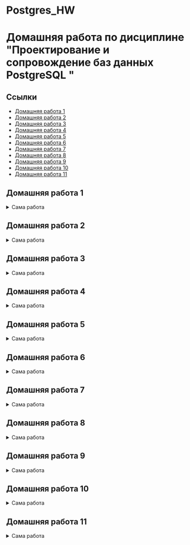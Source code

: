 # Postgres_HW
# Домашняя работа по дисциплине "Проектирование и сопровождение баз данных PostgreSQL "

## Ссылки

- [Домашняя работа 1](#домашняя-работа-1)
- [Домашняя работа 2](#домашняя-работа-2)
- [Домашняя работа 3](#домашняя-работа-3)
- [Домашняя работа 4](#домашняя-работа-4)
- [Домашняя работа 5](#домашняя-работа-5)
- [Домашняя работа 6](#домашняя-работа-6)
- [Домашняя работа 7](#домашняя-работа-7)
- [Домашняя работа 8](#домашняя-работа-8)
- [Домашняя работа 9](#домашняя-работа-9)
- [Домашняя работа 10](#домашняя-работа-10)
- [Домашняя работа 11](#домашняя-работа-11)

## Домашняя работа 1

<details>
<summary>Сама работа</summary>

---

### Задание

Подумать над выбором предметной области для выполнения финальной (экзаменационной) работы.
Выбирайте предметную область, которая вам интересна
и в которой вы разбираетесь или хотите разобраться.

Сделать краткое описание выбранной предметной области (1-2 страницы).
Если описание получится более объемным, не беда.
Ведь это описание затем войдет в финальный отчет.

Попытаться сформулировать требования к будущей базе данных.

### Работа

#### Цель работы

Описать словесно выбранную предметную область – "".

#### Описание предметной области


[Наверх](#ссылки)

---

</details>

## Домашняя работа 2

<details>
<summary>Сама работа</summary>

---

### Задание

Глава 3 (упражнения 1-4)

### Работа

#### Упражнение 1

Выполним запрос:

```sql
demo=# insert into aircrafts values ('SU9', 'Sukhoi SUperJet-100', 300);
ERROR:  0A000: cannot insert into column "model" of view "aircrafts"
DETAIL:  View columns that are not columns of their base relation are not updatable.
```

Ошибка нам говорит о том, что
колонки, не являющимися базовыми колонками своего отношения не могут обновляться через представление.

Посмотрим, какие колонки не являются базовыми для отношения:

```sql
demo=# \d+ aircrafts
                                       View "bookings.aircrafts"
    Column     |     Type     | Collation | Nullable | Default | Storage  |         Description
---------------+--------------+-----------+----------+---------+----------+-----------------------------
 aircraft_code | character(3) |           |          |         | extended | Aircraft code, IATA
 model         | text         |           |          |         | extended | Aircraft model
 range         | integer      |           |          |         | plain    | Maximal flying distance, km
View definition:
 SELECT ml.aircraft_code,
    ml.model ->> lang() AS model,
    ml.range
   FROM aircrafts_data ml;
```

Такой колонкой является `model`, соответственно.

#### Упражнение 2

Пример запроса:

```sql
demo=# select * from aircrafts order by range desc;
 aircraft_code |        model        | range
---------------+---------------------+-------
 773           | Боинг 777-300       | 11100
 763           | Боинг 767-300       |  7900
 319           | Аэробус A319-100    |  6700
 320           | Аэробус A320-200    |  5700
 321           | Аэробус A321-200    |  5600
 733           | Боинг 737-300       |  4200
 SU9           | Сухой Суперджет-100 |  3000
 CR2           | Бомбардье CRJ-200   |  2700
 CN1           | Сессна 208 Караван  |  1200
(9 rows)
```

#### Упражнение 3

Пример такого запроса:

```sql
demo=# UPDATE aircrafts SET range = range*2 WHERE model LIKE 'Sukhoi SuperJet%';
UPDATE 1
```

#### Упражнение 4

Пример такого запроса:

```sql
demo=# DELETE FROM aircrafts WHERE aircraft_code = '123';
DELETE 0
```

[Наверх](#ссылки)

---

</details>

## Домашняя работа 3

<details>
<summary>Сама работа</summary>

---

### Задание

Глава 4 (упражнения 2, 4, 8, 12, 15, 21, 30, 33, 35)

### Работа

#### Упражнение 2

Создадим таблицу, наполним её данными и сделаем выборку по ней.

```sql
demo=# CREATE TABLE test_numeric
( measurement numeric,
description text
);
CREATE TABLE

demo=# insert into test_numeric values
demo-# (1234567890.0987654321, 'Точность 20 знаков, масштаб 10 знаков'),
demo-# (1.5, 'Точность 2 знака, масштаб 1 знак'),
demo-# (0.12345678901234567890, 'Точность 21 знак, масштаб 20 знаков'),
demo-# (1234567890, 'Точность 10 знаков, масштаб 0 знаков (целое число)');
INSERT 0 4

demo=# select * from test_numeric;
      measurement       |                    description
------------------------+----------------------------------------------------
  1234567890.0987654321 | Точность 20 знаков, масштаб 10 знаков
                    1.5 | Точность 2 знака, масштаб 1 знак
 0.12345678901234567890 | Точность 21 знак, масштаб 20 знаков
             1234567890 | Точность 10 знаков, масштаб 0 знаков (целое число)
(4 rows)
```


#### Упражнение 4

Выполним эксперименты с плавающей точкой:

```sql
demo=# select 2e-45::real > 1e-45::real;
 ?column?
----------
 f
(1 row)

demo=# select 4e-324::double precision > 3e-324::double precision;
 ?column?
----------
 f
(1 row)
```

#### Упражнение 8

```sql
demo=# CREATE TABLE test_serial
( id serial PRIMARY KEY,
name text);
CREATE TABLE

demo=# INSERT INTO test_serial (name) VALUES ('Вишневая');
INSERT 0 1

demo=#INSERT INTO test_serial ( id, name ) VALUES ( 2, 'Прохладная' );
INSERT 0 1
```

При выполнении этой команды СУБД выдаст сообщение об ошибке. Почему?

```sql
demo=# INSERT INTO test_serial (name) VALUES ('Грушевая');
ERROR:  23505: duplicate key value violates unique constraint "test_serial_pkey"
DETAIL:  Key (id)=(2) already exists.
```

Потому что автоматическое значение нумерации serial увеличилось на 1 и этот id уже свободен. Повторяющееся значение ключа нарушает ограничение уникальности "test_serial_pkey".

```sql
demo=# INSERT INTO test_serial (name) VALUES ('Грушевая');
INSERT 0 1
demo=# INSERT INTO test_serial (name) VALUES ('Зеленая');
INSERT 0 1
demo=# DELETE FROM test_serial WHERE id = 4;
DELETE 1
demo=# INSERT INTO test_serial (name) VALUES ('Луговая');
INSERT 0 1
```

Теперь сделаем выборку. В нумерации образовалась «дыра». Это из-за того, что при формировании нового значения из последовательности поиск максимального значения, уже имеющегося в столбце, не выполняется.

```sql
demo=# SELECT * FROM test_serial;
 id |    name
----+------------
  1 | Вишневая
  2 | Прохладная
  3 | Грушевая
  5 | Луговая
(4 rows)
```

#### Упражнение 12

```sql
demo=# show datestyle;
 DateStyle
-----------
 ISO, DMY
(1 row)

demo=# set datestyle to 'MDY';
SET

demo=# show datestyle;
 DateStyle
-----------
 ISO, MDY
(1 row)

demo=# SELECT '18-05-2016'::date;
ERROR:  22008: date/time field value out of range: "18-05-2016"
LINE 1: SELECT '18-05-2016'::date;
               ^
HINT:  Perhaps you need a different "datestyle" setting.

demo=# SELECT '05-18-2016'::date;
    date    
------------
 2016-05-18
(1 row)

demo=# SELECT '05-18-2016'::date;
    date    
------------
 2016-05-18
(1 row)

demo=# SET datestyle TO 'Postgres, DMY';
SET

demo=# show datestyle;
   DateStyle
---------------
 Postgres, DMY
(1 row)

demo=# select current_date;
 current_date
--------------
 04-10-2020
(1 row)

demo=# set datestyle to 'SQL, DMY';
SET
demo=# select current_date;
 current_date
--------------
 04/10/2020
(1 row)

demo=# set datestyle to 'German, DMY';
SET
Time: 0.519 ms
demo=# select current_date;
 current_date
--------------
 04.10.2020
(1 row)
```

#### Упражнение 15

Проэкспериментируем с преобразованием даты в строку.

```sql
demo=# SELECT to_char(current_timestamp, 'ddыmm');
 to_char
---------
 04ы10
(1 row)

demo=# SELECT to_char(current_timestamp, 'MM/DD/YYYY');
  to_char
------------
 10/04/2020
(1 row)

demo=# SELECT to_char(current_timestamp, 'DD-MM-YYYY')::date;
  to_char
------------
 2020-10-04
(1 row)
```

#### Упражнение 21

Предположу, что интервал "1 месяц" добавит единицу ко времени месяца.
В первом случае выведет 2016-02-29, а во втором — 2016-03-29.

```sql
demo=# SELECT ('2016-01-31'::date +'1 mon'::interval) AS new_date;
      new_date
---------------------
 2016-02-29 00:00:00
(1 row)

demo=# SELECT ('2016-02-29'::date +'1 mon'::interval) AS new_date;
      new_date
---------------------
 2016-03-29 00:00:00
(1 row)
```

Отлично, я угадал! =)

#### Упражнение 30

Предположения:

```sql
INSERT INTO test_bool VALUES (TRUE, 'yes');
INSERT INTO test_bool VALUES (yes, 'yes');
-- "yes" — невалидный boolean

INSERT INTO test_bool VALUES ('yes', true);
-- "'yes'" — то же самое, но в виде строки.
-- Если в SQL слабая типизация, то ошибка будет как выше.
-- Если сильная — ошибка типа.
-- Ну и true — невалидная строка.

INSERT INTO test_bool VALUES ('yes', TRUE);
-- То же самое, как выше.

INSERT INTO test_bool VALUES ('1', 'true');
-- '1' — вообще строка.
-- Если типизация сильная, ошибка типа.
-- Если типисация слабая, то будет '1' -> 1 -> true, т.е. без ошибки.

INSERT INTO test_bool VALUES (1, 'true');
-- Зависит от силы типизации, см. выше.

INSERT INTO test_bool VALUES ('t', 'true');
-- Типизация, но надо смотреть, является ли t — булевым значением.

INSERT INTO test_bool VALUES ('t', truth);
-- Ошибка со строкой. Надо в кавычки заворачивать.

INSERT INTO test_bool VALUES (true, true);
-- Ошибка со строкой. Надо в кавычки заворачивать.

INSERT INTO test_bool VALUES (1::boolean, 'true');
-- Явное преобразование. Скорее всего, ошибки не будет.

INSERT INTO test_bool VALUES (111::boolean, 'true');
-- Явное преобразование. Скорее всего, ошибка будет,
-- т.к. не понятно, можно ли 111 привести в boolean.
```

Итог:

```sql
demo=# INSERT INTO test_bool VALUES (TRUE, 'yes');
INSERT 0 1

demo=# INSERT INTO test_bool VALUES (yes, 'yes');
ERROR:  42703: column "yes" does not exist
LINE 1: INSERT INTO test_bool VALUES (yes, 'yes');
                                      ^

demo=# INSERT INTO test_bool VALUES ('yes', true);
INSERT 0 1

demo=# INSERT INTO test_bool VALUES ('yes', TRUE);
INSERT 0 1

demo=# INSERT INTO test_bool VALUES ('1', 'true');
INSERT 0 1

demo=# INSERT INTO test_bool VALUES (1, 'true');
ERROR:  42804: column "a" is of type boolean but expression is of type integer
LINE 1: INSERT INTO test_bool VALUES (1, 'true');
                                      ^
HINT:  You will need to rewrite or cast the expression.

demo=# INSERT INTO test_bool VALUES ('t', 'true');
INSERT 0 1

demo=# INSERT INTO test_bool VALUES ('t', truth);
ERROR:  42703: column "truth" does not exist
LINE 1: INSERT INTO test_bool VALUES ('t', truth);
                                           ^

demo=# INSERT INTO test_bool VALUES (true, true);
INSERT 0 1

demo=# INSERT INTO test_bool VALUES (1::boolean, 'true');
INSERT 0 1

demo=# INSERT INTO test_bool VALUES (111::boolean, 'true');
INSERT 0 1
```

Вывод: типизация слабая, но неявные преобразования идут через строковые значения.
Целые числа надо преобразовывать явно.

#### Упражнение 33

```sql
demo=# CREATE TABLE food(food text[][]);
CREATE TABLE
demo=# insert into food values ('{ { "сосиска", "макароны", "кофе" },{ "котлета", "каша", "кофе" },{ "сосиска", "каша", "кофе" },{ "котлета", "каша", "чай" } }'::text[][]);
demo=# select food[1][1] from food;
  food
---------
 сосиска
(1 row)
```

#### Упражнение 35

```sql
demo=# SELECT '[{"мяч":"футбол"},{"бита":"бейсбол"},{"ракетка":"тенис"}]'::json -> 2;
      ?column?
---------------------
 {"ракетка":"тенис"}
(1 строка)


demo=#
demo=# SELECT '[{"мяч":"футбол"},{"бита":"бейсбол"},{"ракетка":"тенис"}]'::json -> 'мяч';
 ?column?
----------

(1 строка)


demo=#
demo=# SELECT '["мяч","бита","ракетка"]'::json ->> 0;
 ?column?
----------
 мяч
(1 строка)


demo=#
demo=# SELECT '{"мяч":"футбол","бита":"бейсбол","ракетка":"тенис"}'::json ->> 'бита';
 ?column?
----------
 бейсбол
(1 строка)


demo=#
demo=# SELECT '{"игры": {"компьютерные": ["dark","souls"], "спортивные":4}}'::json #> '{игры,компьютерные,0}';
 ?column?
----------
 "dark"
(1 строка)


demo=#
demo=# SELECT '{"игры": {"компьютерные": ["dark","souls"], "спортивные":4}}'::json #>> '{игры,компьютерные,0}';
 ?column?
----------
 dark
(1 строка)
```

[Наверх](#ссылки)

---

</details>

## Домашняя работа 4

<details>
<summary>Сама работа</summary>

---

### Задание

Глава 5 (упражнения 2, 9, 17, 18)

### Работа

#### Упражнение 2

Посмотрите, какие ограничения уже наложены на атрибуты таблицы «Успеваемость» (progress).
В качестве примера рассмотрим такой вариант. Добавьте в таблицу progress еще один атрибут — «Форма проверки знаний» (test_form), который может принимать только два значения: «экзамен» или «зачет». Тогда набор допустимых значений атрибута «Оценка» (mark) будет зависеть от того, экзамен или зачет предусмотрены по данной дисциплине. Если предусмотрен экзамен, тогда допускаются значения 3, 4, 5, если зачет — тогда 0 (не зачтено) или 1 (зачтено).

```sql
edu=# ALTER TABLE progress
ADD CHECK (
( test_form = 'экзамен' AND mark IN ( 3, 4, 5 ) )
OR
( test_form = 'зачет' AND mark IN ( 0, 1 ) )
);
edu=# \d progress
                               Таблица "public.progress"
     Столбец     |     Тип      | Правило сортировки | Допустимость NULL | По умолчанию 
-----------------+--------------+--------------------+-------------------+--------------
 record_book     | numeric(5,0) |                    | not null          | 
 acad_year       | text         |                    | not null          | 
 term            | numeric(1,0) |                    | not null          | 
 discipline_code | smallint     |                    | not null          | 
 mark            | numeric(1,0) |                    | not null          | 
 test_form       | text         |                    | not null          | 
Индексы:
    "progress_pkey" PRIMARY KEY, btree (record_book, acad_year, term, discipline_code)
    "no_double_mark" UNIQUE CONSTRAINT, btree (record_book, acad_year, term, discipline_code, mark)
Ограничения-проверки:
    "progress_acad_year_check" CHECK (ltrim(acad_year, ' '::text) <> ''::text)
    "progress_check" CHECK (test_form = 'экзамен'::text AND (mark = ANY (ARRAY[3::numeric, 4::numeric, 5::numeric])) OR test_form = 'зачет'::text AND (mark = ANY (ARRAY[0::numeric, 1::numeric])))
    "progress_mark_check" CHECK (mark >= 0::numeric AND mark <= 5::numeric)
    "progress_term_check" CHECK (term = 1::numeric OR term = 2::numeric)
    "progress_test_form_check" CHECK (test_form = 'экзамен'::text OR test_form = 'зачет'::text)
Ограничения внешнего ключа:
    "progress_discipline_code_fkey" FOREIGN KEY (discipline_code) REFERENCES disciplines(discipline_code) ON UPDATE CASCADE
    "progress_record_book_fkey" FOREIGN KEY (record_book) REFERENCES students(record_book) ON UPDATE CASCADE ON DELETE CASCADE



edu=# ALTER TABLE progress ADD CHECK
edu(# (test_form='экзамен' and mark IN (2,3,4,5)) OR
edu(# (test_form='зачет'   and mark IN (0,1)));
ALTER TABLE
```

Проверьте, как будет работать новое ограничение в модифицированной таблице progress. Для этого выполните команды INSERT, как удовлетворяющие ограничению, так и нарушающие его.

```sql
edu=# INSERT INTO students VALUES (7, 'student 1', 658, 7685);
INSERT 0 1
edu=# INSERT INTO progress VALUES (4, 'Mathematics', '2',2, 4, 'экзамен');
INSERT 0 1
edu=# INSERT INTO progress VALUES (4, 'Mathematics', '2',2, 0, 'зачет');
ОШИБКА: новая строка в отношении “progress” нарушает ограничение-проверку "progress_mark_check"
ПОДРОБНОСТИ: Ошибочная строка содержит (4, 'Mathematics', '2',2, 0, 'зачет').
```

В таблице уже было ограничение на допустимые значения атрибута mark. Как вы думаете, не будет ли оно конфликтовать с новым ограничением? Проверьте эту гипотезу. Если ограничения конфликтуют, тогда удалите старое ограничение и снова попробуйте добавить строки в таблицу.

Они конфликтуют, в таком случае удалим ограничение, и попробуем добавить строки снова.

```sql
edu=# ALTER TABLE progress DROP CONSTRAINT progress_mark_check;
edu=# INSERT INTO progress VALUES (4, 'Mathematics', '2',2, 0, 'зачет');

INSERT 0 1
```

#### Упражнение 9

В таблице «Студенты» (students) есть текстовый атрибут name, на который наложено ограничение NOT NULL. Как вы думаете, что будет, если при вводе новой строки в эту таблицу дать атрибуту name в качестве значения пустую строку?

```sql
edu=# INSERT INTO students VALUES (2, '', 979, 74673);
INSERT 0 1
```

Добавим ограничение ( name <> '' )

```sql
edu=# ALTER TABLE students ADD CHECK ( name <> '' );
ALTER TABLE
edu=# INSERT INTO students VALUES (3, '', 979, 74673);
ОШИБКА: новая строка в отношении “progress” нарушает ограничение-проверку
"students_name_check"
```

Посмотрим что теперь будет при вставке строки с пустым значением

```sql
edu=# INSERT INTO students VALUES (3, ' ', 979, 74673);
INSERT 0 1
```

Добавим ограничение ( trim (name) <> '' )

```sql
edu=# ALTER TABLE students ADD CHECK (trim (name) <> '');
ALTER TABLE
edu=# INSERT INTO students VALUES (3, ' ', 979, 74673);
ОШИБКА: новая строка в отношении “progress” нарушает ограничение-проверку
"students_name_check"
```

Есть ли подобные слабые места в таблице «Успеваемость» (progress)?
- Есть, с поля с текстовым типом могут быть вставлены пустые строки.

#### Упражнение 17

Подумайте, какие представления было бы целесообразно создать для нашей базы данных «Авиаперевозки». Необходимо учесть наличие различных групп пользователей, например: пилоты, диспетчеры, пассажиры, кассиры. Создайте представления и проверьте их в работе.

Диспетчер

```sql
demo=# CREATE VIEW dispatcher_info AS SELECT
demo-#  flight_no,
demo-#  scheduled_departure,
demo-#  status,
demo-#  model,
demo-#  range
demo-# FROM flights f
demo-# LEFT JOIN aircrafts a on f.aircraft_code = a.aircraft_code;
CREATE VIEW
demo=# SELECT * FROM  dispatcher_info;
 flight_no |  scheduled_departure   |  status   |        model        | range
-----------+------------------------+-----------+---------------------+-------
 PG0405    | 2016-09-13 08:35:00+03 | Arrived   | Airbus A321-200     |  5600
 PG0404    | 2016-10-03 18:05:00+03 | Arrived   | Airbus A321-200     |  5600
 PG0405    | 2016-10-03 08:35:00+03 | Arrived   | Airbus A321-200     |  5600
 PG0402    | 2016-11-07 11:25:00+03 | Scheduled | Airbus A321-200     |  5600
 PG0405    | 2016-10-14 08:35:00+03 | On Time   | Airbus A321-200     |  5600
 PG0404    | 2016-10-14 18:05:00+03 | Scheduled | Airbus A321-200     |  5600
 PG0403    | 2016-10-14 10:25:00+03 | Delayed   | Airbus A321-200     |  5600
 PG0402    | 2016-10-14 11:25:00+03 | On Time   | Airbus A321-200     |  5600
 PG0405    | 2016-10-23 08:35:00+03 | Scheduled | Airbus A321-200     |  5600
 PG0402    | 2016-10-21 11:25:00+03 | Scheduled | Airbus A321-200     |  5600
 PG0403    | 2016-10-21 10:25:00+03 | Scheduled | Airbus A321-200     |  5600
 PG0404    | 2016-10-21 18:05:00+03 | Scheduled | Airbus A321-200     |  5600
 PG0405    | 2016-10-21 08:35:00+03 | Scheduled | Airbus A321-200     |  5600
 PG0402    | 2016-10-04 11:25:00+03 | Arrived   | Airbus A321-200     |  5600
 PG0402    | 2016-09-25 11:25:00+03 | Arrived   | Airbus A321-200     |  5600
```

#### Упражнение 18

Подумайте, какие еще таблицы было бы целесообразно дополнить столбцами типа json/jsonb. Вспомните, что, например, в таблице «Билеты» (tickets) уже есть столбец такого типа — contact_data. Выполните модификации таблиц и измените в них одну-две строки для проверки правильности ваших решений.

В таблицу bookings в качестве json поля можно добавить информамцию о периоде действия брони.

```sql
demo=# ALTER TABLE bookings ADD COLUMN booking_period jsonb;
ALTER TABLE

demo=# UPDATE bookings
demo-# SET booking_period='{"booking_start": "06.10.2020", "booking_end": "16.10.2020"}'
demo-# WHERE book_ref='000181';
UPDATE 1

demo=# SELECT * FROM bookings WHERE book_ref='000181';
 book_ref |       book_date        | total_amount |   booking_period
----------+------------------------+--------------+-------------------------------------------------------------
 000181   | 2016-10-08 12:28:00+03 |    131800.00 | {"booking_end": "16.10.2020", "booking_start": "06.10.2020"}
(1 строка)
```

[Наверх](#ссылки)

---

</details>

## Домашняя работа 5

<details>
<summary>Сама работа</summary>

---

### Задание

Глава 6 (упражнения 2, 7, 9, 13, 19, 21, 23)

### Работа

#### Упражнение 2

Этот запрос выбирает из таблицы «Билеты» (tickets) всех пассажиров с именами, состоящими из трех букв (в шаблоне присутствуют три символа «_»): 

```sql
SELECT passenger_name
FROM tickets
WHERE passenger_name LIKE '___ %';
```

Предложите шаблон поиска в операторе LIKE для выбора из этой таблицы всех пассажиров с фамилиями, состоящими из пяти букв.

```sql
demo=# SELECT passenger_name
demo-# FROM tickets
demo-# WHERE passenger_name LIKE '% _____';
   passenger_name
--------------------
   passenger_name  
------------------
 ILYA POPOV
 VLADIMIR POPOV
 PAVEL GUSEV
 LEONID ORLOV
 EVGENIY GUSEV
 NIKOLAY FOMIN
 EKATERINA ILINA
 ANTON POPOV
 ARTEM BELOV
 VLADIMIR POPOV
 ALEKSEY ISAEV
 ...

demo=# SELECT count(passenger_name)
demo=# FROM tickets
demo=# WHERE passenger_name LIKE '% _____';
 count 
-------
 14272
(1 row)
```

#### Упражнение 7

Самые крупные самолеты в нашей авиакомпании — это Boeing 777-300. Выяснить, между какими парами городов они летают, поможет запрос: 

```sql
SELECT DISTINCT departure_city, arrival_city
FROM routes r
JOIN aircrafts a ON r.aircraft_code = a.aircraft_code
WHERE a.model = 'Boeing 777-300'
ORDER BY 1;
```

Модифицируйте запрос таким образом, чтобы каждая пара городов была выведена только один раз

```sql
demo=# SELECT DISTINCT departure_city, arrival_city
FROM routes r
JOIN aircrafts a ON r.aircraft_code = a.aircraft_code
WHERE a.model = 'Boeing 777-300' AND departure_city > arrival_city
ORDER BY 1;
 departure_city | arrival_city 
----------------+--------------
 Москва         | Екатеринбург
 Новосибирск    | Москва
 Пермь          | Москва
 Сочи           | Москва
(4 строки)

или

SELECT DISTINCT r.departure_city, r.arrival_city
 FROM routes r
JOIN routes rr ON r.arrival_city = rr.departure_city
 AND rr.arrival_city = r.departure_city and r.arrival_city > rr.arrival_city
JOIN aircrafts a ON r.aircraft_code = a.aircraft_code
 WHERE a.model = 'Boeing 777-300'
ORDER BY 1;

```

#### Упражнение 9

Для ответа на вопрос, сколько рейсов выполняется из Москвы в Санкт-Петербург, можно написать совсем простой запрос: 

```sql
SELECT count( * )
FROM routes
WHERE departure_city = 'Москва'
AND arrival_city = 'Санкт-Петербург'
```

А с помощью какого запроса можно получить результат в таком виде?

```sql
 departure_city |  arrival_city   | count
----------------+-----------------+-------
 Москва         | Санкт-Петербург |    12

demo=# SELECT  departure_city , arrival_city , count( * )
	FROM routes
	Group by  departure_city , arrival_city
	Having departure_city = 'Москва'
	AND arrival_city = 'Санкт-Петербург';
	
 departure_city |  arrival_city   | count
----------------+-----------------+-------
 Москва         | Санкт-Петербург |    12
(1 строка)
```

#### Упражнение 13

Ответить на вопрос о том, каковы максимальные и минимальные цены билетов на все направления, может такой запрос: 

```sql
SELECT
f.departure_city,
f.arrival_city,
max( tf.amount ),
min( tf.amount )
FROM flights_v f
JOIN ticket_flights tf ON f.flight_id = tf.flight_id
GROUP BY 1, 2
ORDER BY 1, 2;
```

А как выявить те направления, на которые не было продано ни одного билета?

```sql
demo=# SELECT
demo-# f.departure_city,
demo-# f.arrival_city,
demo-# max( tf.amount ),
demo-# min( tf.amount )
demo-# FROM flights_v f
demo-# LEFT JOIN ticket_flights tf ON f.flight_id = tf.flight_id
demo-# GROUP BY 1, 2
demo-# ORDER BY 1, 2;

      departure_city      |       arrival_city       |    max    |   min
--------------------------+--------------------------+-----------+----------
 Абакан                   | Архангельск              |           |
 Абакан                   | Грозный                  |           |
 Абакан                   | Кызыл                    |           |
 Абакан                   | Москва                   | 101000.00 | 33700.00
 Абакан                   | Новосибирск              |   5800.00 |  5800.00
 Абакан                   | Томск                    |   4900.00 |  4900.00
 Анадырь                  | Москва                   | 185300.00 | 61800.00
 Анадырь                  | Хабаровск                |  92200.00 | 30700.00
 Анапа                    | Белгород                 |  18900.00 |  6300.00
 Анапа                    | Москва                   |  36600.00 | 12200.00
```

#### Упражнение 19

В разделе 6.4 мы использовали рекурсивный алгоритм в общем табличном выражении. Изучите этот пример, чтобы лучше понять работу рекурсивного алгоритма:

```sql
WITH RECURSIVE ranges ( min_sum, max_sum )
AS (
VALUES( 0, 100000 ),
( 100000, 200000 ),
( 200000, 300000 )
UNION ALL
SELECT min_sum + 100000, max_sum + 100000
FROM ranges
WHERE max_sum < ( SELECT max( total_amount ) FROM bookings )
)
SELECT * FROM ranges;
```

##### Задание 1

Модифицируйте запрос, добавив в него столбец level (можно назвать его и iteration). Этот столбец должен содержать номер текущей итерации, поэтому нужно увеличивать его значение на единицу на каждом шаге. Не забудьте задать начальное значение для добавленного столбца в предложении VALUES.

```sql
demo=# WITH RECURSIVE ranges ( min_sum, max_sum, iteration )
AS (
VALUES( 0,
100000,0 ),
( 100000, 200000 ,0 ),
( 200000, 300000 ,0 )
UNION ALL
SELECT min_sum + 100000, max_sum + 100000, iteration+1
FROM ranges
WHERE max_sum < ( SELECT max( total_amount ) FROM bookings )
)
SELECT * FROM ranges;

min_sum | max_sum | iteration 
---------+---------+-----------
       0 |  100000 |         0
  100000 |  200000 |         0
  200000 |  300000 |         0
  100000 |  200000 |         1
  200000 |  300000 |         1
  300000 |  400000 |         1
  200000 |  300000 |         2
  300000 |  400000 |         2
  400000 |  500000 |         2
  300000 |  400000 |         3
  400000 |  500000 |         3
  500000 |  600000 |         3
  400000 |  500000 |         4
  500000 |  600000 |         4
  600000 |  700000 |         4
  500000 |  600000 |         5
  600000 |  700000 |         5
  700000 |  800000 |         5
  600000 |  700000 |         6

```

##### Задание 2

Для завершения экспериментов замените UNION ALL на UNION и выполните запрос. Сравните этот результат с предыдущим, когда мы использовали UNION ALL.

```sql
demo=# WITH RECURSIVE ranges ( min_sum, max_sum )
AS (
VALUES( 0,
100000 ),
( 100000, 200000 ),
( 200000, 300000 )
UNION
SELECT min_sum + 100000, max_sum + 100000
FROM ranges
WHERE max_sum < ( SELECT max( total_amount ) FROM bookings )
)
SELECT * FROM ranges;

 min_sum | max_sum
---------+---------
       0 |  100000
  100000 |  200000
  200000 |  300000
  300000 |  400000
  400000 |  500000
  500000 |  600000
  600000 |  700000
  700000 |  800000
  800000 |  900000
  900000 | 1000000
 1000000 | 1100000
 1100000 | 1200000
 1200000 | 1300000
(13 строк)
```

#### Упражнение 21

В тексте главы был приведен запрос, выводящий список городов, в которые нет рейсов из Москвы.

```sql
demo=# SELECT DISTINCT a.city
FROM airports a
WHERE NOT EXISTS (
SELECT * FROM routes r
WHERE r.departure_city = 'Москва'
AND r.arrival_city = a.city
)
AND a.city <> 'Москва'
ORDER BY city;

         city         
----------------------
 Благовещенск
 Иваново
 Иркутск
 Калуга
 Когалым
 Комсомольск-на-Амуре
 Кызыл
 Магадан
 Нижнекамск
 Новокузнецк
 Стрежевой
 Сургут
 Удачный
 Усть-Илимск
 Усть-Кут
 Ухта
 Череповец
 Чита
 Якутск
 Ярославль
(20 строк)

```

Можно предложить другой вариант, в котором используется одна из операций над множествами строк: объединение, пересечение или разность.
Вместо знака «?» поставьте в приведенном ниже запросе нужное ключевое слово — UNION, INTERSECT или EXCEPT — и обоснуйте ваше решение.

```sql
demo=# SELECT city
FROM airports
WHERE city <> 'Москва'
EXCEPT
SELECT arrival_city
FROM routes
WHERE departure_city = 'Москва'
ORDER BY city;

         city         
----------------------
 Благовещенск
 Иваново
 Иркутск
 Калуга
 Когалым
 Комсомольск-на-Амуре
 Кызыл
 Магадан
 Нижнекамск
 Новокузнецк
 Стрежевой
 Сургут
 Удачный
 Усть-Илимск
 Усть-Кут
 Ухта
 Череповец
 Чита
 Якутск
 Ярославль
(20 строк)

```

EXCEPT потому что требуется исключить те города, в которые нет рейсов из Москвы.

#### Упражнение 23

Предположим, что департамент развития нашей авиакомпании задался вопросом: каким будет общее число различных маршрутов, которые теоретически можно проложить между всеми городами? Если в каком-то городе имеется более одного аэропорта, то это учитывать не будем, т. е. маршрутом будем считать путь между городами, а не между аэропортами. Здесь мы используем соединение таблицы с самой собой на основе неравенства значений атрибутов.

```sql
SELECT count( *)
FROM ( SELECT DISTINCT city FROM airports ) AS a1
JOIN ( SELECT DISTINCT city FROM airports ) AS a2
ON a1.city <> a2.city;
 count 
-------
 10100
(1 строка)

```

Перепишите этот запрос с общим табличным выражением.

```sql


demo=# WITH a1 AS 
(SELECT DISTINCT city FROM airports),
a2 AS (SELECT DISTINCT city FROM airports )
Select count(*)
From a1 inner join a2 on  a1.city <> a2.city;

 count 
-------
 10100
(1 строка)



WITH city_from AS
( SELECT DISTINCT city FROM airports )
SELECT count( * )
FROM city_from f
JOIN ( SELECT DISTINCT city FROM airports ) AS a2
ON f.city <> a2.city;
```

[Наверх](#ссылки)

---

</details>

## Домашняя работа 6

<details>
<summary>Сама работа</summary>

---

### Задание

Глава 7 (упражнения 1, 2, 4)

### Работа

#### Упражнение 1

Добавьте в определение таблицы aircrafts_log значение по умолчанию current_timestamp и соответствующим образом измените команды INSERT, приведенные в тексте главы.

```sql
demo=# CREATE TEMP TABLE aircrafts_log AS
SELECT * FROM aircrafts WITH DATA;
SELECT 9

demo=# ALTER TABLE aircrafts_log
ADD COLUMN log_timestamp TIMESTAMP DEFAULT (current_timestamp);
ALTER TABLE

demo=# SELECT * FROM aircrafts_log;
 aircraft_code |        model        | range |       log_timestamp        
---------------+---------------------+-------+----------------------------
 773           | Boeing 777-300      | 11100 | 2021-12-22 20:43:15.375481
 763           | Boeing 767-300      |  7900 | 2021-12-22 20:43:15.375481
 321           | Airbus A321-200     |  5600 | 2021-12-22 20:43:15.375481
 319           | Airbus A319-100     |  6700 | 2021-12-22 20:43:15.375481
 733           | Boeing 737-300      |  4200 | 2021-12-22 20:43:15.375481
 CN1           | Cessna 208 Caravan  |  1200 | 2021-12-22 20:43:15.375481
 CR2           | Bombardier CRJ-200  |  2700 | 2021-12-22 20:43:15.375481
 SU9           | Sukhoi SuperJet-100 |  6000 | 2021-12-22 20:43:15.375481
 320           | Airbus A320-200     |  5700 | 2021-12-22 20:43:15.375481
(9 строк)

demo=# TRUNCATE aircrafts_log;
TRUNCATE TABLE

demo=# CREATE TEMP TABLE aircrafts_tmp AS
SELECT * FROM aircrafts WITH NO DATA;
CREATE TABLE AS

demo=# ALTER TABLE aircrafts_tmp
ADD PRIMARY KEY ( aircraft_code );
ALTER TABLE

demo=# ALTER TABLE aircrafts_tmp
ADD UNIQUE ( model );
ALTER TABLE

demo=# WITH add_row AS (INSERT INTO aircrafts_tmp
SELECT * FROM aircrafts RETURNING *)
INSERT INTO aircrafts_log
SELECT add_row.aircraft_code, add_row.model, add_row.range
FROM add_row;
INSERT 0 9

demo=# SELECT * FROM aircrafts_log;
 aircraft_code |        model        | range |       log_timestamp        
---------------+---------------------+-------+----------------------------
 773           | Boeing 777-300      | 11100 | 2021-12-22 20:43:51.464377
 763           | Boeing 767-300      |  7900 | 2021-12-22 20:43:51.464377
 321           | Airbus A321-200     |  5600 | 2021-12-22 20:43:51.464377
 319           | Airbus A319-100     |  6700 | 2021-12-22 20:43:51.464377
 733           | Boeing 737-300      |  4200 | 2021-12-22 20:43:51.464377
 CN1           | Cessna 208 Caravan  |  1200 | 2021-12-22 20:43:51.464377
 CR2           | Bombardier CRJ-200  |  2700 | 2021-12-22 20:43:51.464377
 SU9           | Sukhoi SuperJet-100 |  6000 | 2021-12-22 20:43:51.464377
 320           | Airbus A320-200     |  5700 | 2021-12-22 20:43:51.464377
(9 строк)
```

#### Упражнение 2

В предложении RETURNING можно указывать не только символ «∗», означающий выбор всех столбцов таблицы, но и более сложные выражения, сформированные на основе этих столбцов. В тексте главы мы копировали содержимое таблицы «Самолеты» в таблицу aircrafts_tmp, используя в предложении RETURNING именно «∗». Однако возможен и другой вариант запроса:

```sql

WITH add_row AS
( INSERT INTO aircrafts_tmp
SELECT * FROM aircrafts
RETURNING aircraft_code, model, range,
current_timestamp, 'INSERT'
)
INSERT INTO aircrafts_log
SELECT ? FROM add_row;


demo=# WITH add_row AS
( INSERT INTO aircrafts_tmp
SELECT * FROM aircrafts
RETURNING aircraft_code, model, range,
current_timestamp, 'INSERT'
)
INSERT INTO aircrafts_log
SELECT add_row.aircraft_code, add_row.model, add_row.range, current_timestamp FROM add_row;
INSERT 0 9
demo=# Select * from aircrafts_log;
 aircraft_code |        model        | range |       log_timestamp        
---------------+---------------------+-------+----------------------------
 773           | Boeing 777-300      | 11100 | 2021-12-22 20:54:17.522852
 763           | Boeing 767-300      |  7900 | 2021-12-22 20:54:17.522852
 321           | Airbus A321-200     |  5600 | 2021-12-22 20:54:17.522852
 319           | Airbus A319-100     |  6700 | 2021-12-22 20:54:17.522852
 733           | Boeing 737-300      |  4200 | 2021-12-22 20:54:17.522852
 CN1           | Cessna 208 Caravan  |  1200 | 2021-12-22 20:54:17.522852
 CR2           | Bombardier CRJ-200  |  2700 | 2021-12-22 20:54:17.522852
 SU9           | Sukhoi SuperJet-100 |  6000 | 2021-12-22 20:54:17.522852
 320           | Airbus A320-200     |  5700 | 2021-12-22 20:54:17.522852
(9 строк)

```

#### Упражнение 4

В тексте главы в предложениях ON CONFLICT команды INSERT мы использовали только выражения, состоящие из имени одного столбца.
Однако в таблице «Места» (seats) первичный ключ является составным и включает два столбца.
Напишите команду INSERT для вставки новой строки в эту таблицу и предусмотрите возможный конфликт добавляемой строки со строкой, уже имеющейся в таблице.
Сделайте два варианта предложения ON CONFLICT: первый — с использованием перечисления имен столбцов для проверки наличия дублирования, второй — с использованием предложения ON CONSTRAINT.

Для того чтобы не изменить содержимое таблицы «Места», создайте ее копию и выполняйте все эти эксперименты с таблицей-копией.



```sql
demo=# CREATE TEMP TABLE seats_tmp
 AS SELECT * FROM SEATS;
SELECT 1339
demo=# ALTER TABLE seats_tmp ADD PRIMARY KEY (aircraft_code, seat_no);
ALTER TABLE

demo=# \d seats_tmp
                                  Таблица "pg_temp_3.seats_tmp"
     Столбец     |          Тип          | Правило сортировки | Допустимость NULL | По умолчанию
-----------------+-----------------------+--------------------+-------------------+
 aircraft_code   | character(3)          |                    | not null          |
 seat_no         | character varying(4)  |                    | not null          |
 fare_conditions | character varying(10) |                    |                   |
Индексы:
    "seats_tmp_pkey" PRIMARY KEY, btree (aircraft_code, seat_no)

demo=# INSERT INTO seats_tmp
SELECT aircraft_code, seat_no, fare_conditions
 FROM seats ON CONFLICT DO NOTHING;
INSERT 0 0

demo=# INSERT INTO seats_tmp
 VALUES ( 319, '2A', 'Business' )
 ON CONFLICT ON CONSTRAINT seats_tmp_pkey
 DO UPDATE SET aircraft_code = excluded.aircraft_code,
 seat_no = excluded.seat_no
 RETURNING *;
 aircraft_code | seat_no | fare_conditions
---------------+---------+-----------------
 319           | 2A      | Business
(1 строка)
```

[Наверх](#ссылки)

---

</details>

## Домашняя работа 7

<details>
<summary>Сама работа</summary>

---

### Задание

Глава 8 (упражнения 1, 3)

### Работа

#### Упражнение 1

Предположим, что для какой-то таблицы создан уникальный индекс по двум столбцам: column1 и column2. В таблице есть строка, у которой значение атрибута column1 равно ABC, а значение атрибута column2 - NULL. Мы решили добавить в таблицу еще одну строку с такими же значениями ключевых атрибутов, т.е. column1 - ABC, а column2 - NULL.

Как вы думаете, будет ли операция вставки новой строки успешной или завершится с ошибкой? Объясните ваше решение.

- Ошибки не будет, тк  в уникальных индексах можно использовать NULL. При этом NULL != NULL, и сравнение идти будет по связке атрибутов, а значения  с NULL  заведомо совпать не могут.

#### Упражнение 3

Обратимся к таблице «Перелеты» (ticket_flights). В ней имеется столбец «Класс обслуживания» (fare_conditions), который отличается от остальных тем, что в нем могут присутствовать лишь три различных значения: Comfort, Business и Economy. 

Выполните запросы, подсчитывающие количество строк, в которых атрибут fare_conditions принимает одно из трех возможных значений. Каждый из запросов выполните три-четыре раза, поскольку время может немного изменяться, и подсчитайте среднее время.

```sql
demo=# \timing on
Секундомер включён.

demo=# SELECT count( * )
FROM ticket_flights
WHERE fare_conditions = 'Comfort';
 count 
-------
 17291
(1 строка)

Время: 873,736 мс

demo=# SELECT count( * )
FROM ticket_flights
WHERE fare_conditions = 'Business';
 count  
--------
 107642
(1 строка)

Время: 136,537 мс

demo=# SELECT count( * )
FROM ticket_flights
WHERE fare_conditions = 'Economy';
 count  
--------
 920793
(1 строка)

Время: 176,089 мс

```

Проделайте те же эксперименты с таблицей ticket_flights. Будет ли различаться среднее время выполнения запросов для различных значений атрибута fare_conditions? Почему это имеет место?

Сделаем индекс к полю fare_conditions.

```sql

demo=# create index on ticket_flights (fare_conditions);
CREATE INDEX
Время: 1350,560 мс (00:01,351)
demo=# \d ticket_flights;
                                Таблица "bookings.ticket_flights"
     Столбец     |          Тип          | Правило сортировки | Допустимость NULL | По умолчанию 
-----------------+-----------------------+--------------------+-------------------+--------------
 ticket_no       | character(13)         |                    | not null          | 
 flight_id       | integer               |                    | not null          | 
 fare_conditions | character varying(10) |                    | not null          | 
 amount          | numeric(10,2)         |                    | not null          | 
Индексы:
    "ticket_flights_pkey" PRIMARY KEY, btree (ticket_no, flight_id)
    "ticket_flights_fare_conditions_idx" btree (fare_conditions)
Ограничения-проверки:
    "ticket_flights_amount_check" CHECK (amount >= 0::numeric)
    "ticket_flights_fare_conditions_check" CHECK (fare_conditions::text = ANY (ARRAY['Economy'::character varying::text, 'Comfort'::character varying::text, 'Business'::character varying::text]))
Ограничения внешнего ключа:
    "ticket_flights_flight_id_fkey" FOREIGN KEY (flight_id) REFERENCES flights(flight_id)
    "ticket_flights_ticket_no_fkey" FOREIGN KEY (ticket_no) REFERENCES tickets(ticket_no)
Ссылки извне:
    TABLE "boarding_passes" CONSTRAINT "boarding_passes_ticket_no_fkey" FOREIGN KEY (ticket_no, flight_id) REFERENCES ticket_flights(ticket_no, flight_id)


demo=# SELECT count( * )
FROM ticket_flights
WHERE fare_conditions = 'Comfort';
 count 
-------
 17291
(1 строка)

Время: 9,531 мс

demo=# SELECT count( * )
FROM ticket_flights
WHERE fare_conditions = 'Business';
 count  
--------
 107642
(1 строка)

Время: 33,550 мс

demo=# SELECT count( * )
FROM ticket_flights
WHERE fare_conditions = 'Economy';
 count  
--------
 920793
(1 строка)

Время: 104,998 мс

```

Индекс значительно уменьшил время для выборки .

[Наверх](#ссылки)

---

</details>

## Домашняя работа 8

<details>
<summary>Сама работа</summary>

---

### Задание

Глава 9 (упражнения 2, 3)

### Работа

#### Упражнение 2

Модифицируйте сценарий выполнения транзакций: в первой транзакции вместо фиксации изменений выполните их отмену с помощью команды ROLLBACK и посмотрите, будет ли удалена строка и какая конкретно.

```sql

1 session
demo=# begin;
BEGIN
demo=*# update aircrafts_tmp set range =2200 where aircraft_code = 'CN2';
UPDATE 0
demo=*# select * from aircrafts_tmp;
 aircraft_code |        model        | range 
---------------+---------------------+-------
 773           | Boeing 777-300      | 11100
 763           | Boeing 767-300      |  7900
 321           | Airbus A321-200     |  5600
 319           | Airbus A319-100     |  6700
 733           | Boeing 737-300      |  4200
 SU9           | Sukhoi SuperJet-100 |  6000
 320           | Airbus A320-200     |  5700
 CN1           | Cessna 208 Caravan  |  2100
 CR2           | Bombardier CRJ-200  |  1900
(9 строк)

demo=*# update aircrafts_tmp set range =2300 where aircraft_code = 'CN1';
UPDATE 1
demo=*# update aircrafts_tmp set range =1900 where aircraft_code = 'CR2';
UPDATE 1
demo=*# Rollback;
ROLLBACK



2 session

demo=# begin;
BEGIN
demo=*# Select * from aircrafts_tmp where range <2000;
 aircraft_code |       model        | range 
---------------+--------------------+-------
 CR2           | Bombardier CRJ-200 |  1900
(1 строка)

demo=*# Delete from aircrafts_tmp where range<2100;
DELETE 1
demo=!# end;




demo=# select * from aircrafts_tmp;
 aircraft_code |        model        | range 
---------------+---------------------+-------
 773           | Boeing 777-300      | 11100
 763           | Boeing 767-300      |  7900
 321           | Airbus A321-200     |  5600
 319           | Airbus A319-100     |  6700
 733           | Boeing 737-300      |  4200
 SU9           | Sukhoi SuperJet-100 |  6000
 320           | Airbus A320-200     |  5700
 CN1           | Cessna 208 Caravan  |  2100
(8 строк)

```

В итоге изменения проведенные в первой транзакции не сохранились из-за команды ROLLBACK, и вторая транзакция прошла независимо от первой. Поэтому удалилась строка, подходящая условию, которая была в изначальном состоянии таблицы. 

#### Упражнение 3

Когда говорят о таком феномене, как потерянное обновление, то зачастую в качестве примера приводится операция UPDATE, в которой значение какого-то атрибута изменяется с применением одного из действий арифметики. Например: 

```sql
UPDATE aircrafts_tmp SET range = range + 200 WHERE aircraft_code = 'CR2';
```

При выполнении двух и более подобных обновлений в рамках параллельных транзакций, использующих, например, уровень изоляции Read Committed, будут учтены все такие изменения (что и было показано в тексте главы). Очевидно, что потерянного обновления не происходит. Предположим, что в одной транзакции будет просто присваиваться новое значение.
```sql
UPDATE aircrafts_tmp
SET range = 2100
WHERE aircraft_code = 'CR2';
```
А в параллельной транзакции будет выполняться аналогичная команда:
```sql
UPDATE aircrafts_tmp
SET range = 2500
WHERE aircraft_code = 'CR2';
```
Очевидно, что сохранится только одно из значений атрибута range. Можно ли говорить, что в такой ситуации имеет место потерянное обновление? Если оно имеет место, то что можно предпринять для его недопущения? Обоснуйте ваш ответ.

- Транзакции пройдут последовательно и нет, обновление не потеряется, просто оно будет перезаписано другой транзакцией.   С пользовательской стороны кажется, что было потеряно обновление и чтобы избежать потерь, можно использовать более высокий уровень изоляции.

[Наверх](#ссылки)

---

</details>

## Домашняя работа 9

<details>
<summary>Сама работа</summary>

---

### Задание

Глава 10 (упражнения 3, 6, 8)

### Работа

#### Упражнение 3

Самостоятельно выполните команду EXPLAIN для запроса, содержащего общее табличное выражение (CTE). Посмотрите, на каком уровне находится узел плана, отвечающий за это выражение, как он оформляется. Учтите, что общие табличные выражения всегда материализуются, т. е. вычисляются однократно и результат их вычисления сохраняется в памяти, а затем все последующие обращения в рамках запроса направляются уже к этому материализованному результату.

```sql
demo=# EXPLAIN WITH exp AS
 (SELECT DISTINCT city FROM airports)
SELECT count(*) FROM exp AS exp1 JOIN exp AS exp2 ON exp1.city<>exp2.city;
                               QUERY PLAN                                
-------------------------------------------------------------------------
 Aggregate  (cost=262.11..262.12 rows=1 width=8)
   CTE exp
     ->  HashAggregate  (cost=3.30..4.31 rows=101 width=17)
           Group Key: airports.city
           ->  Seq Scan on airports  (cost=0.00..3.04 rows=104 width=17)
   ->  Nested Loop  (cost=0.00..232.55 rows=10100 width=0)
         Join Filter: (exp1.city <> exp2.city)
         ->  CTE Scan on exp exp1  (cost=0.00..2.02 rows=101 width=32)
         ->  CTE Scan on exp exp2  (cost=0.00..2.02 rows=101 width=32)
(9 строк)

```

#### Упражнение 6

Выполните команду EXPLAIN для запроса, в котором использована какая-нибудь из оконных функций. Найдите в плане выполнения запроса узел с именем WindowAgg. Попробуйте объяснить, почему он занимает именно этот уровень в плане.

```sql
demo=#  SELECT book_ref, total_amount, SUM(total_amount) OVER()
 FROM bookings ORDER BY 1 LIMIT 10;
 book_ref | total_amount |      sum       
----------+--------------+----------------
 00000F   |    265700.00 | 20766980900.00
 000012   |     37900.00 | 20766980900.00
 000068   |     18100.00 | 20766980900.00
 000181   |    131800.00 | 20766980900.00
 0002D8   |     23600.00 | 20766980900.00
 0002DB   |    101500.00 | 20766980900.00
 0002E0   |     89600.00 | 20766980900.00
 0002F3   |     69600.00 | 20766980900.00
 00034E   |     73300.00 | 20766980900.00
 000352   |    109500.00 | 20766980900.00
(10 строк)

demo=# EXPLAIN SELECT book_ref, total_amount, SUM(total_amount) OVER()
 FROM bookings ORDER BY 1 LIMIT 10;
                                            QUERY PLAN                          
                   
--------------------------------------------------------------------------------
-------------------
 Limit  (cost=0.42..0.87 rows=10 width=45)
   ->  WindowAgg  (cost=0.42..11796.09 rows=262788 width=45)
         ->  Index Scan using bookings_pkey on bookings  (cost=0.42..8511.24 row
s=262788 width=13)
(3 строки)
```
Сначала выполняется оконное агрегирование.
WindowAgg занимает этот уровень в плане выполнения, потому что сначала происходит оконное агрегирование.

#### Упражнение 8

Замена коррелированного подзапроса соединением таблиц является одним из способов повышения производительности. Предположим, что мы задались вопросом: сколько маршрутов обслуживают самолеты каждого типа? При этом нужно учитывать, что может иметь место такая ситуация, когда самолеты какого-либо типа не обслуживают ни одного маршрута. Поэтому необходимо использовать не только представление «Маршруты» (routes), но и таблицу «Самолеты» (aircrafts). Это первый вариант запроса, в нем используется коррелированный подзапрос. 
```sql
demo=# EXPLAIN ANALYZE
SELECT a.aircraft_code AS a_code,
a.model,
( SELECT count( r.aircraft_code )
FROM routes r
WHERE r.aircraft_code = a.aircraft_code
) AS num_routes
FROM aircrafts a
GROUP BY 1, 2
ORDER BY 3 DESC;
                                                       QUERY PLAN                                           
             
------------------------------------------------------------------------------------------------------------
-------------
 Sort  (cost=236.31..236.34 rows=9 width=56) (actual time=14.199..14.202 rows=9 loops=1)
   Sort Key: ((SubPlan 1)) DESC
   Sort Method: quicksort  Memory: 25kB
   ->  HashAggregate  (cost=1.11..236.17 rows=9 width=56) (actual time=10.088..14.137 rows=9 loops=1)
         Group Key: a.aircraft_code
         Batches: 1  Memory Usage: 24kB
         ->  Seq Scan on aircrafts a  (cost=0.00..1.09 rows=9 width=48) (actual time=7.049..7.056 rows=9 loo
ps=1)
         SubPlan 1
           ->  Aggregate  (cost=26.10..26.11 rows=1 width=8) (actual time=0.775..0.776 rows=1 loops=9)
                 ->  Seq Scan on routes r  (cost=0.00..25.88 rows=89 width=4) (actual time=0.376..0.744 rows
=79 loops=9)
                       Filter: (aircraft_code = a.aircraft_code)
                       Rows Removed by Filter: 631
 Planning Time: 10.923 ms
 Execution Time: 14.351 ms
(14 строк)


А в этом варианте коррелированный подзапрос раскрыт и заменен внешним
соединением:

demo=# EXPLAIN ANALYZE
SELECT a.aircraft_code AS a_code,
a.model,
count( r.aircraft_code ) AS num_routes
FROM aircrafts a
LEFT OUTER JOIN routes r
ON r.aircraft_code = a.aircraft_code
GROUP BY 1, 2
ORDER BY 3 DESC;
                                                          QUERY PLAN                                        
                  
------------------------------------------------------------------------------------------------------------
------------------
 Sort  (cost=31.83..31.85 rows=9 width=56) (actual time=2.216..2.221 rows=9 loops=1)
   Sort Key: (count(r.aircraft_code)) DESC
   Sort Method: quicksort  Memory: 25kB
   ->  HashAggregate  (cost=31.60..31.69 rows=9 width=56) (actual time=2.191..2.201 rows=9 loops=1)
         Group Key: a.aircraft_code
         Batches: 1  Memory Usage: 24kB
         ->  Hash Right Join  (cost=1.20..28.05 rows=710 width=52) (actual time=0.058..1.392 rows=711 loops=
1)
               Hash Cond: (r.aircraft_code = a.aircraft_code)
               ->  Seq Scan on routes r  (cost=0.00..24.10 rows=710 width=4) (actual time=0.006..0.288 rows=
710 loops=1)
               ->  Hash  (cost=1.09..1.09 rows=9 width=48) (actual time=0.037..0.038 rows=9 loops=1)
                     Buckets: 1024  Batches: 1  Memory Usage: 9kB
                     ->  Seq Scan on aircrafts a  (cost=0.00..1.09 rows=9 width=48) (actual time=0.019..0.02
4 rows=9 loops=1)
 Planning Time: 0.360 ms
 Execution Time: 2.362 ms
(14 строк)

```
Исследуйте планы выполнения обоих запросов. Попытайтесь найти объяснение различиям в эффективности их выполнения. Чтобы получить усредненную картину, выполните каждый запрос несколько раз. 

Предложите аналогичную пару запросов к базе данных «Авиаперевозки». Проведите необходимые эксперименты с вашими запросами.


```sql
demo=# EXPLAIN ANALYZE SELECT f.flight_id, (SELECT max(tf.amount)
 FROM ticket_flights tf
 WHERE f.flight_id = tf.flight_id)
 FROM flights_v f WHERE f.flight_id<100
 GROUP BY 1
 ORDER BY 1;
                                                                     QUERY PLAN                             
                                        
------------------------------------------------------------------------------------------------------------
----------------------------------------
 Group  (cost=0.57..2178750.69 rows=100 width=36) (actual time=217.293..19669.898 rows=99 loops=1)
   Group Key: f.flight_id
   ->  Nested Loop  (cost=0.57..74.69 rows=100 width=4) (actual time=0.072..3.163 rows=99 loops=1)
         ->  Nested Loop  (cost=0.43..42.87 rows=100 width=8) (actual time=0.043..2.411 rows=99 loops=1)
               ->  Index Scan using flights_pkey on flights f  (cost=0.29..11.04 rows=100 width=12) (actual 
time=0.021..0.424 rows=99 loops=1)
                     Index Cond: (flight_id < 100)
               ->  Index Only Scan using airports_pkey on airports dep  (cost=0.14..0.32 rows=1 width=4) (ac
tual time=0.013..0.013 rows=1 loops=99)
                     Index Cond: (airport_code = f.departure_airport)
                     Heap Fetches: 99
         ->  Index Only Scan using airports_pkey on airports arr  (cost=0.14..0.32 rows=1 width=4) (actual t
ime=0.004..0.004 rows=1 loops=99)
               Index Cond: (airport_code = f.arrival_airport)
               Heap Fetches: 99
   SubPlan 1
     ->  Aggregate  (cost=21786.75..21786.76 rows=1 width=32) (actual time=198.646..198.646 rows=1 loops=99)
           ->  Seq Scan on ticket_flights tf  (cost=0.00..21786.58 rows=69 width=6) (actual time=151.522..19
8.626 rows=40 loops=99)
                 Filter: (f.flight_id = flight_id)
                 Rows Removed by Filter: 1045686
 Planning Time: 6.057 ms
 Execution Time: 19670.173 ms
(19 строк)

```

А в этом варианте коррелированный подзапрос раскрыт и заменен внешним соединением:

```sql
demo=# EXPLAIN ANALYZE SELECT f.flight_id, max(tf.amount)
 FROM flights_v f
 LEFT OUTER JOIN ticket_flights tf ON f.flight_id = tf.flight_id
WHERE f.flight_id<100
 GROUP BY 1
 ORDER BY 1;
                                                                           QUERY PLAN                       
                                                     
------------------------------------------------------------------------------------------------------------
-----------------------------------------------------
 GroupAggregate  (cost=22139.35..22164.03 rows=100 width=36) (actual time=326.446..328.585 rows=99 loops=1)
   Group Key: f.flight_id
   ->  Sort  (cost=22139.35..22147.24 rows=3157 width=10) (actual time=326.373..326.812 rows=3988 loops=1)
         Sort Key: f.flight_id
         Sort Method: quicksort  Memory: 283kB
         ->  Hash Join  (cost=20.97..21955.86 rows=3157 width=10) (actual time=2.071..325.100 rows=3988 loop
s=1)
               Hash Cond: (f.arrival_airport = arr.airport_code)
               ->  Hash Join  (cost=16.63..21942.90 rows=3157 width=14) (actual time=2.004..323.141 rows=398
8 loops=1)
                     Hash Cond: (f.departure_airport = dep.airport_code)
                     ->  Hash Right Join  (cost=12.29..21929.94 rows=3157 width=18) (actual time=1.950..321.
088 rows=3988 loops=1)
                           Hash Cond: (tf.flight_id = f.flight_id)
                           ->  Seq Scan on ticket_flights tf  (cost=0.00..19172.26 rows=1045726 width=10) (a
ctual time=0.037..134.945 rows=1045726 loops=1)
                           ->  Hash  (cost=11.04..11.04 rows=100 width=12) (actual time=0.097..0.097 rows=99
 loops=1)
                                 Buckets: 1024  Batches: 1  Memory Usage: 13kB
                                 ->  Index Scan using flights_pkey on flights f  (cost=0.29..11.04 rows=100 
width=12) (actual time=0.020..0.065 rows=99 loops=1)
                                       Index Cond: (flight_id < 100)
                     ->  Hash  (cost=3.04..3.04 rows=104 width=4) (actual time=0.050..0.051 rows=104 loops=1
)
                           Buckets: 1024  Batches: 1  Memory Usage: 12kB
                           ->  Seq Scan on airports dep  (cost=0.00..3.04 rows=104 width=4) (actual time=0.0
04..0.023 rows=104 loops=1)
               ->  Hash  (cost=3.04..3.04 rows=104 width=4) (actual time=0.062..0.062 rows=104 loops=1)
                     Buckets: 1024  Batches: 1  Memory Usage: 12kB
                     ->  Seq Scan on airports arr  (cost=0.00..3.04 rows=104 width=4) (actual time=0.010..0.
031 rows=104 loops=1)
 Planning Time: 0.746 ms
 Execution Time: 328.656 ms
(24 строки)
```
[Наверх](#ссылки)

---

</details>

## Домашняя работа 10

<details>
<summary>Сама работа</summary>

---

### Предисловие

Программирование на стороне сервера.

Выполняется на основе [презентации](https://edu.postgrespro.ru/sqlprimer/sqlprimer-2019-msu-09.pdf)
и главы 4 учебного пособия "Администрирование информационных систем".
Учебную базу данных можно наполнить информацией, функциями и триггерами
с помощью команд, выполняемых в командной строке Debian:

```bash
createdb ais -U postgres
psql -d ais -f adj_list.sql -U postgres
```

Файл `adj_list.sql` находится в составе архива исходных текстов, прилагаемых к учебному пособию.
Они находятся [здесь](http://www.morgunov.org/docs/inf_sys_admin_prg.tgz)

Эти исходные тексты также есть в виртуальной машине ОС Debian
в каталоге `/home/WORK/Databases/Admin_DB/UTF-8`.
В составе этих примеров есть и те,
которые не приведены в тексте пособия,
но они могут быть полезными при выполнении финального задания.

### Задание

Нужно проделать упражнения 12-18 на стр. 86-88 учебного пособия "Администрирование информационных систем".
Почти все эти упражнения являются простыми, ознакомительными, не требующими программирования.

http://www.morgunov.org/programming.html
http://www.morgunov.org/docs/inf_sys_admin.pdf
### Работа

#### Упражнение 12

```bash
psql -d ais -c "Select * from Personnel"

emp_nbr | emp_name |         address         | birth_date 
---------+----------+-------------------------+------------
       0 | вакансия |                         | 2014-05-19
       1 | Иван     | ул. Любителей языка C   | 1962-12-01
       2 | Петр     | ул. UNIX гуру           | 1965-10-21
       3 | Антон    | ул. Ассемблерная        | 1964-04-17
       4 | Захар    | ул. им. СУБД PostgreSQL | 1963-09-27
       5 | Ирина    | просп. Программистов    | 1968-05-12
       6 | Анна     | пер. Перловый           | 1969-03-20
       7 | Андрей   | пл. Баз данных          | 1945-11-07
       8 | Николай  | наб. ОС Linux           | 1944-12-01
(9 строк)

psql -d ais -c "Select * from Org_chart"

      job_title      | emp_nbr | boss_emp_nbr |  salary   
---------------------+---------+--------------+-----------
 Президент           |       1 |              | 1000.0000
 Вице-президент 1    |       2 |            1 |  900.0000
 Вице-президент 2    |       3 |            1 |  800.0000
 Архитектор          |       4 |            3 |  700.0000
 Ведущий программист |       5 |            3 |  600.0000
 Программист C       |       6 |            3 |  500.0000
 Программист Perl    |       7 |            5 |  450.0000
 Оператор            |       8 |            5 |  400.0000
(8 строк)

psql -d ais -c "Select * from Personnel_org_chart"
 emp_nbr |   emp   | boss_emp_nbr | boss  
---------+---------+--------------+-------
       1 | Иван    |              | 
       2 | Петр    |            1 | Иван
       3 | Антон   |            1 | Иван
       4 | Захар   |            3 | Антон
       5 | Ирина   |            3 | Антон
       6 | Анна    |            3 | Антон
       7 | Андрей  |            5 | Ирина
       8 | Николай |            5 | Ирина
(8 строк)


psql -d ais -c "select * from create_paths"
 level1 | level2 | level3 | level4  
--------+--------+--------+---------
 Иван   | Антон  | Ирина  | Андрей
 Иван   | Антон  | Ирина  | Николай
 Иван   | Петр   |        | 
 Иван   | Антон  | Захар  | 
 Иван   | Антон  | Анна   | 
(5 строк)
```

#### Упражнение 13

Проверка структуры дерева на предмет отсутствия циклов.

```sql
ais=# update org_chart set boss_emp_nbr = 4 where emp_nbr = 3;
UPDATE 1
ais=# select * from tree_test();
 tree_test 
-----------
 Cycles
(1 строка)

ais=# select* from org_chart;
      job_title      | emp_nbr | boss_emp_nbr |  salary   
---------------------+---------+--------------+-----------
 Президент           |       1 |              | 1000.0000
 Вице-президент 1    |       2 |            1 |  900.0000
 Архитектор          |       4 |            3 |  700.0000
 Ведущий программист |       5 |            3 |  600.0000
 Программист C       |       6 |            3 |  500.0000
 Программист Perl    |       7 |            5 |  450.0000
 Оператор            |       8 |            5 |  400.0000
 Вице-президент 2    |       3 |            4 |  800.0000
(8 строк)

ais=# update org_chart set boss_emp_nbr = 8 where emp_nbr = 3;
UPDATE 1
ais=# select * from tree_test();
 tree_test 
-----------
 Cycles
(1 строка)

ais=# select* from org_chart;
      job_title      | emp_nbr | boss_emp_nbr |  salary   
---------------------+---------+--------------+-----------
 Президент           |       1 |              | 1000.0000
 Вице-президент 1    |       2 |            1 |  900.0000
 Архитектор          |       4 |            3 |  700.0000
 Ведущий программист |       5 |            3 |  600.0000
 Программист C       |       6 |            3 |  500.0000
 Программист Perl    |       7 |            5 |  450.0000
 Оператор            |       8 |            5 |  400.0000
 Вице-президент 2    |       3 |            8 |  800.0000
(8 строк)

```

#### Упражнение 14

Обход дерева снизу вверх.

```sql
ais=# select * from up_tree_traversal(6);
 emp_nbr | boss_emp_nbr 
---------+--------------
       6 |            3
       3 |            1
       1 |            ø
(3 rows)
ais=# select * from up_tree_traversal2(6) as (emp int, boss int);
 emp | boss 
-----+------
   6 |    3
   3 |    1
   1 |    ø
(3 rows)
ais=# select * from up_tree_traversal (( select emp_nbr from personnel where emp_name = 'Захар' ));
 emp_nbr | boss_emp_nbr 
---------+--------------
       4 |            3
       3 |            1
       1 |            ø
(3 rows)
```

#### Упражнение 15
Выполните операцию удаления поддерева с помощью функции delete_subtree(). Параметром функции является код работника.
SELECT * FROM delete_subtree( 6 );
Аналогично работе с функцией up_tree_traversal() используйте
подзапрос для получения кода работника по его имени. После удале-
ния поддерева посмотрите, что стало с организационной структурой,
с помощью двух представлений Personnel_org_chart и Create_paths.
Удаление поддерева

```sql
ais=# select * from create_paths;
 level1 | level2 | level3 | level4  
--------+--------+--------+---------
 Иван   | Антон  | Ирина  | Андрей
 Иван   | Антон  | Ирина  | Николай
 Иван   | Петр   | ø      | ø
 Иван   | Антон  | Захар  | ø
 Иван   | Антон  | Анна   | ø
(5 rows)
ais=# select * from personnel_org_chart;
 emp_nbr |   emp   | boss_emp_nbr | boss  
---------+---------+--------------+-------
       1 | Иван    |            ø | ø
       2 | Петр    |            1 | Иван
       3 | Антон   |            1 | Иван
       4 | Захар   |            3 | Антон
       5 | Ирина   |            3 | Антон
       6 | Анна    |            3 | Антон
       7 | Андрей  |            5 | Ирина
       8 | Николай |            5 | Ирина
(8 rows)
ais=# select * from delete_subtree(4);
 delete_subtree 
----------------
 
(1 row)
ais=# select * from create_paths;
 level1 | level2 | level3 | level4  
--------+--------+--------+---------
 Иван   | Антон  | Ирина  | Андрей
 Иван   | Антон  | Ирина  | Николай
 Иван   | Петр   | ø      | ø
 Иван   | Антон  | Анна   | ø
(4 rows)
ais=# select * from personnel_org_chart;
 emp_nbr |   emp   | boss_emp_nbr | boss  
---------+---------+--------------+-------
       1 | Иван    |            ø | ø
       2 | Петр    |            1 | Иван
       3 | Антон   |            1 | Иван
       5 | Ирина   |            3 | Антон
       6 | Анна    |            3 | Антон
       7 | Андрей  |            5 | Ирина
       8 | Николай |            5 | Ирина
(7 rows)
ais=# select * from delete_subtree(( select emp_nbr from personnel where emp_name = 'Анна' )); delete_subtree 
----------------
 
(1 row)
ais=# select * from create_paths;
 level1 | level2 | level3 | level4  
--------+--------+--------+---------
 Иван   | Антон  | Ирина  | Андрей
 Иван   | Антон  | Ирина  | Николай
 Иван   | Петр   | ø      | ø
(3 rows)
ais=# select * from personnel_org_chart;
 emp_nbr |   emp   | boss_emp_nbr | boss  
---------+---------+--------------+-------
       1 | Иван    |            ø | ø
       2 | Петр    |            1 | Иван
       3 | Антон   |            1 | Иван
       5 | Ирина   |            3 | Антон
       7 | Андрей  |            5 | Ирина
       8 | Николай |            5 | Ирина
(6 rows)
```

#### Упражнение 16

Если в таблице «Организационная структура» осталось мало
данных, то дополните ее данными и выполните удаление элемента
иерархии и продвижение дочерних элементов на один уровень вверх
(т. е. к «бабушке»).
SELECT * FROM delete_and_promote_subtree( 5 );
Аналогично работе с функцией up_tree_traversal() используйте под-
запрос для получения кода работника по его имени.
После удаления элемента иерархии посмотрите, что стало
с организационной структурой, с помощью двух представлений
Personnel_org_chart и Create_paths.

```sql
ais=# select * from delete_and_promote_subtree(( select emp_nbr from personnel where emp_name='Антон' ));
 delete_and_promote_subtree 
----------------------------
 
(1 row)
ais=# select * from create_paths;
 level1 | level2 | level3  | level4 
--------+--------+---------+--------
 Иван   | Петр   | ø       | ø
 Иван   | Ирина  | Николай | ø
 Иван   | Ирина  | Андрей  | ø
(3 rows)
ais=# select * from personnel_org_chart;
 emp_nbr |   emp   | boss_emp_nbr | boss  
---------+---------+--------------+-------
       1 | Иван    |            ø | ø
       2 | Петр    |            1 | Иван
       7 | Андрей  |            5 | Ирина
       8 | Николай |            5 | Ирина
       5 | Ирина   |            1 | Иван
(5 rows)
```

#### Упражнение 17
Представление Create_paths позволяет отобразить только
четыре уровня иерархии. Модифицируйте его так, чтобы оно могло
работать с пятью уровнями иерархии.

```sql
ais=# create view create_paths_5 (level1, level2, level3, level4, level5) as
select O1.emp as e1, O2.emp as e2, O3.emp as e3, O4.emp as e4, O5.emp as e5
 from personnel_org_chart as O1
 left outer join personnel_org_chart as O2
 on O1.emp = O2.boss
 left outer join personnel_org_chart as O3
 on O2.emp = O3.boss
 left outer join personnel_org_chart as O4
 on O3.emp = O4.boss
 left outer join personnel_org_chart as O5
 on O4.emp = O5.boss where O1.emp = 'Иван';
CREATE VIEW

ais=# select * from create_paths_5;
 level1 | level2 | level3  | level4 | level5 
--------+--------+---------+--------+--------
 Иван   | Ирина  | Андрей  | ø      | ø
 Иван   | Ирина  | Николай | ø      | ø
 Иван   | Петр   | ø       | ø      | ø
(3 rows)
```

#### Упражнение 18
Самостоятельно ознакомьтесь с таким средством работы
с таблицами базы данных, как курсоры (cursors). Воспользуйтесь технической документацией на PostgreSQL, глава «PL/pgSQL – SQL Procedural Language». Напишите небольшую функцию с применением курсора.

```sql
ais=# alter table personnel add column ne_goden text;
ALTER TABLE

ais=# create or replace function army() returns void as
 $$
 declare curs cursor for select * from personnel where (cast(current_date as date)-cast(birth_date as date))/365 > 27;
 begin
 open curs;
 move curs;
 while found loop
 update personnel set ne_goden='yes' where current of curs;
 move curs;
 end loop;
 close curs;
 end
 $$
 language plpgsql;
CREATE FUNCTION

ais=# select * from army();
 army 
------
 
(1 row)

ais=# select * from personnel;
 emp_nbr | emp_name |         address         | birth_date | ne_goden 
---------+----------+-------------------------+------------+----------
       0 | вакансия |                         | 2014-05-19 | ø
       1 | Иван     | ул. Любителей языка C   | 1962-12-01 | yes
       2 | Петр     | ул. UNIX гуру           | 1965-10-21 | yes
       3 | Антон    | ул. Ассемблерная        | 1964-04-17 | yes
       4 | Захар    | ул. им. СУБД PostgreSQL | 1963-09-27 | yes
       5 | Ирина    | просп. Программистов    | 1968-05-12 | yes
       6 | Анна     | пер. Перловый           | 1969-03-20 | yes
       7 | Андрей   | пл. Баз данных          | 1945-11-07 | yes
       8 | Николай  | наб. ОС Linux           | 1944-12-01 | yes
(9 rows)
```

[Наверх](#ссылки)

---

</details>

## Домашняя работа 11

<details>
<summary>Сама работа</summary>

---

### Предисловие

Полнотекстовый поиск.

Задание выполняется на основе презентации 10 "Полнотекстовый поиск"
и главы 12 документации на [Постгрес](https://postgrespro.ru/docs/postgresql/12/textsearch)

### Задание

Придумать и реализовать пример использования полнотекстового поиска,
аналогичный (можно более простой или более сложный) тому примеру с библиотечным каталогом,
который был приведен в презентации.
Можно использовать исходные тексты, приведенные в [презентации](https://edu.postgrespro.ru/sqlprimer/sqlprimer-2019-msu-10.tgz).

### Работа

```sql
demo=# create table books (book_id integer primary key, book_description text);
CREATE TABLE
demo=# \copy books from '/home/postgres/df/books2.txt';
COPY 1000
demo=# alter table books add column ts_description tsvector;
ALTER TABLE
demo=# update books set ts_description = to_tsvector('russian', book_description);
UPDATE 1000

demo=# SELECT * FROM books WHERE ts_description @@ to_tsquery('SQL');
-[ RECORD 1 ]----+--------------------------------------------------------------------------------------------------------------------------------------------------------------------------------------------------------------------------------------------------------------------------------------------------------------------------
book_id          | 807
book_description | Маркин, Александр Васильевич. Построение запросов и программирование на SQL [Текст] : учебное пособие : [для студентов высших учебных заведений, обучающихся по специальности 230201 "Информационные системы и технологии"] / А. В. Маркин. - Москва : Диалог-МИФИ, 2011. - 344 с.
ts_description   | '2011':33 '230201':21 '344':34 'sql':9 'александр':2 'васильевич':3 'высш':15 'диалог':31 'диалог-миф':30 'заведен':17 'запрос':5 'информацион':22 'маркин':1,28 'миф':32 'москв':29 'обуча':18 'пособ':12 'построен':4 'программирован':7 'систем':23 'специальн':20 'студент':14 'текст':10 'технолог':25 'учебн':11,16

demo=# SELECT book_id, book_description FROM books WHERE ts_description @@ plainto_tsquery('александр');
book_id  | book_description
---------+----------------------------------------------------------------------------------------------------------------------------------------
      16 | Солодовников, Александр Самуилович. Введение в линейную алгебру и линейное программирование [Текст] / А. С. Солодовников. - Москва : Просвещение, 1966. - 182, [1] с.
      23 | Малявко, Александр Антонович. Формальные языки и компиляторы [Текст] : учебное пособие для вузов : [по направлению "Информатика и вычислительная техника"] / А. А. Малявко. - Москва : Юрайт, 2018. - 431 с.
      49 | Вальвачев, Александр Николаевич. Программирование на языке ПАСКАЛЬ для персональных ЭВМ ЕС [Текст] : справочное пособие / А. Н. Вальвачев, В. С. Крисевич. - Минск : Вышэйшая школа, 1989. - 222, [1] с.
      55 | Кубенский, Александр Александрович. Функциональное программирование [Текст] : учебник и практикум для академического бакалавриата : [по инженерно-техническим направлениям] / А. А. Кубенский. - Москва : Юрайт, 2017. - 345, [3] с.
      70 | Егоров, Александр Иванович. Введение в теорию управления системами с распределенными параметрами [Текст] : учебное пособие / А. И. Егоров, Л. Н. Знаменская. - Санкт-Петербург ; Москва ; Краснодар : Лань, 2017. - 288 с.
     115 | Водовозов, Александр Михайлович. Микроконтроллеры для систем автоматики [Текст] : учебное пособие / Водовозов A. M. - Москва ; Вологда : Инфра-Инженерия, 2017. - 163, [1] с.
     141 | Малявко, Александр Антонович. Параллельное программирование на основе технологий OpenMP, MPI, CUDA [Текст] : учебное пособие для академического бакалавриата / А. А. Малявко. - Москва : Юрайт, 2017. - 115, [1] с.
     156 | Голиков, Александр Ильич. Применение функции чувствительности в многокритериальной оптимизации [Текст] / А. И. Голиков, Г. Г. Коткин. - Москва : ВЦ АН СССР, 1986. - 34, [2] с.
     247 | Кузнецов, Александр Сергеевич. Теория вычислительных процессов [Текст] : [учебник для студентов вузов по специальностям: "Программное обеспечение вычислительной техники и автоматизированных систем", "Прикладная информатика"] / А. С. Кузнецов, Р. Ю. Царев, А. Н. Князьков. - Красноярск : КрасГАУ, 2015. - 210 с.
     267 | Горстко, Александр Борисович. Азбука программирования. [Текст] : руководство / А. Б. Горстко, С. В. Кочковая. - Москва : Знание, 1988. - 140, [3] с.
     296 | Кузнецов, Александр Сергеевич. Теория вычислительных процессов [Текст] : [учебник для студентов вузов по специальностям: "Программное обеспечение вычислительной техники и автоматизированных систем", "Прикладная информатика"] / А. С. Кузнецов, Р. Ю. Царев, А. Н. Князьков. - Красноярск : СФУ, 2015. - 183 с.
     330 | Павлов, Александр Анатольевич. Линейные модели в нелинейных системах управления [Текст] / А. А. Павлов. - Киев : Технiка, 1982. - 166, [1] с.
     342 | Гонтаренко, Александр Николаевич. Котонные ластичные машины для верхнего трикотажа [Текст] / А. Н. Гонтаренко, В. Д. Худин. - Москва : Легкая и пищевая промышленность, 1981. - 237, [2] с.
     396 | Дадаян, Александр Арсенович. Алгебра и начала анализа [Текст] / А. А. Дадаян, И. А. Новик ; под ред. А. А. Дадаяна ; [рец.: доц. каф. В. Т. Воднев, И. Н. Бурдина]. - Минск : Вышэйшая школа, 1980. - 367 с.
     444 | Медведев, Александр Васильевич. Основы теории обучающихся систем [Текст] : учебное пособие / А. В. Медведев. - Красноярск : [б. и.], 1982. - 107 с.
     622 | Рудаков, Александр Иванович. Язык Паскаль и технология программирования [Текст] : учеб. пособие / А. И. Рудаков, Г. М. Рудакова. - Красноярск : КГУ, 1992. - 95 с.
     497 | Кузьмин, Александр Васильевич. Основы программирования систем числового программного управления [Текст] : [учебное пособие для студентов высших учебных заведений по направлению "Конструкторско-технологическое обеспечение машиностроительных производств"] / А. В. Кузьмин, А. Г. Схиртладзе. - Старый Оскол : ТНТ, 2013. - 239 с.
     525 | Здзиарски, Джонатан. IPhone SDK [Текст] : разработка приложений / Джонатан Здзиарски ; [пер. с англ. Александры Маленковой]. - Санкт-Петербург : БХВ-Петербург, 2013. - 488 с.
     548 | Кузин, Александр Владимирович. Микропроцессорная техника [Текст] : учебник : [по группам специальностей "Информатика и вычислительная техника", "Электротехника"] / А. В. Кузин, М. А. Жаворонков. - Москва : Академия, 2013. - 303, [1] с.
     559 | Попов, Александр Михайлович. Экономико-математические методы и модели [Текст] : высшая математика для экономистов : учебник для бакалавров : [для студентов вузов по специальностям экономики и управления] / А. М. Попов, В. Н. Сотников ; под ред. А. М. Попова. - Москва : Юрайт, 2013. - 479 с.
     587 | Могилев, Александр Владимирович. Технологии поиска и хранения информации. Технологии автоматизации управления [Текст] : [учебник для учащихся старших классов физико-математического, информационно-технологического и других профилей] / А. В. Могилев, Л. В. Листрова. - Санкт-Петербург : БХВ-Петербург, 2012. - 320 с.
     625 | Прокопенко, Александр Владимирович. Синтез систем реального времени с гарантированной доступностью программно-информационных ресурсов [Текст] / А. В. Прокопенко, М. А. Русаков, Р. Ю. Царев. - Красноярск : СФУ, 2013. - 91 с.
     664 | Пупков, Александр Николаевич. Информатика и программирование [Текст] : [учебное пособие для студентов вузов] / А. Н. Пупков, В. В. Самарин, Р. Ю. Царев. - Красноярск : СФУ, 2012. - 156 с.
     723 | Бычков, Александр Григорьевич. Сборник задач по теории вероятностей, математической статистике и методам оптимизации [Текст] : [учебное пособие для студентов учебных заведений среднего профессионального образования] / А. Г. Бычков. - Москва : ФОРУМ, 2012. - 221, [1] с.
     728 | Перова, Александра Алексеевна. Электронные вычислительные машины и основы программирования [Текст] : учебник для техникумов / А. А. Перова, В. П. Феоктистов. - Москва : Статистика, 1978. - 285, [1] с.
     730 | Микушин, Александр Владимирович. Цифровые устройства и микропроцессоры [Текст] : [учебное пособие для студентов вузов по направлению Телекоммуникации] / А. В. Микушин, А. М. Сажнев, В. И. Сединин. - Санкт-Петербург : БХВ-Петербург, 2010. - 818 с.
     807 | Маркин, Александр Васильевич. Построение запросов и программирование на SQL [Текст] : учебное пособие : [для студентов высших учебных заведений, обучающихся по специальности 230201 "Информационные системы и технологии"] / А. В. Маркин. - Москва : Диалог-МИФИ, 2011. - 344 с.
     815 | Корбут, Александр Антонович. Дискретное программирование [Текст] / А. А. Корбут, Ю. Ю. Финкельштейн ; под ред. Д. Б. Юдина. - Москва : Наука, 1969. - 368 с.
     846 | Суранов, Александр Яковлевич. LabVIEW 8.20 [Текст] : справочник по функциям / А. Я. Суранов. - Москва : ДМК Пресс, 2007. - 534, [1] с.
     875 | Хоторн, Роб. Разработка баз данных Microsoft SOL Server 2000 на примерах [Текст] / Р. Хоторн ; ред.: В. В. Александров, А. В. Журавлев, В. В. Александров. - Москва ; Санкт-Петербург : Вильямс, 2001. - 460 с.
     919 | Базисный фортран [Текст] / авт. текста А. Л. Александров, авт. текста Ю. Ю. Галимов, авт. текста Б. Ш. Кауфман, авт. текста Н. Б. Лебедева, авт. текста, ред. Н. П. Брусенцов. - Москва : МГУ, 1982. - 199 с.
     929 | Замулин, Александр Васильевич. Типы данных в языках программирования и базах данных [Текст] / А. В. Замулин ; отв. ред. В. Е. Котов. - Новосибирск : Наука, Сибирское отделение, 1987. - 147, [3] с.
     981 | Брудно, Александр Львович. Московские олимпиады по программированию [Текст] / А.Л. Брудно, Л.И. Каплан; Под ред. Б.Н. Наумова. - Москва : Наука, 1990. - 208 с.
(33 rows)

demo=# SELECT count(*) FROM books WHERE ts_description @@ to_tsquery('C++');
 count 
-------
    39
(1 row)
```

[Наверх](#ссылки)

---

</details>
